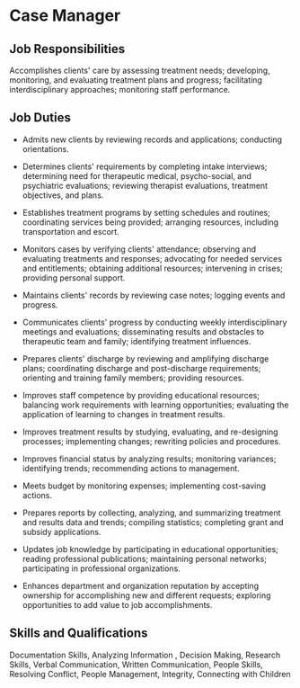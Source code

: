 # Case Manager

## Job Responsibilities

Accomplishes clients&apos; care by assessing treatment needs; developing, monitoring, and evaluating treatment plans and progress; facilitating interdisciplinary approaches; monitoring staff performance.

## Job Duties

* Admits new clients by reviewing records and applications; conducting orientations.

* Determines clients&apos; requirements by completing intake interviews; determining need for therapeutic medical, psycho-social, and psychiatric evaluations; reviewing therapist evaluations, treatment objectives, and plans.

* Establishes treatment programs by setting schedules and routines; coordinating services being provided; arranging resources, including transportation and escort.

* Monitors cases by verifying clients&apos; attendance; observing and evaluating treatments and responses; advocating for needed services and entitlements; obtaining additional resources; intervening in crises; providing personal support.

* Maintains clients&apos; records by reviewing case notes; logging events and progress.

* Communicates clients&apos; progress by conducting weekly interdisciplinary meetings and evaluations; disseminating results and obstacles to therapeutic team and family; identifying treatment influences.

* Prepares clients&apos; discharge by reviewing and amplifying discharge plans; coordinating discharge and post-discharge requirements; orienting and training family members; providing resources.

* Improves staff competence by providing educational resources; balancing work requirements with learning opportunities; evaluating the application of learning to changes in treatment results.

* Improves treatment results by studying, evaluating, and re-designing processes; implementing changes; rewriting policies and procedures.

* Improves financial status by analyzing results; monitoring variances; identifying trends; recommending actions to management.

* Meets budget by monitoring expenses; implementing cost-saving actions.

* Prepares reports by collecting, analyzing, and summarizing treatment and results data and trends; compiling statistics; completing grant and subsidy applications.

* Updates job knowledge by participating in educational opportunities; reading professional publications; maintaining personal networks; participating in professional organizations.

* Enhances department and organization reputation by accepting ownership for accomplishing new and different requests; exploring opportunities to add value to job accomplishments.

## Skills and Qualifications

Documentation Skills, Analyzing Information , Decision Making, Research Skills, Verbal Communication, Written Communication, People Skills, Resolving Conflict, People Management, Integrity, Connecting with Children

